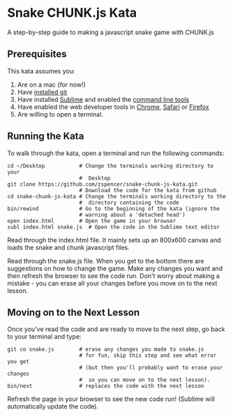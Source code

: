 # Snake CHUNK.js Kata
A step-by-step guide to making a javascript snake game with CHUNK.js

## Prerequisites

This kata assumes you:

1. Are on a mac (for now!)
1. Have [installed git](https://help.github.com/articles/set-up-git)
2. Have installed [Sublime](http://www.sublimetext.com/) and enabled the
   [command line tools](http://www.sublimetext.com/docs/2/osx_command_line.html)
3. Have enabled the web developer tools in
   [Chrome](https://developers.google.com/chrome-developer-tools/docs/console),
   [Safari](http://superuser.com/questions/302014/safari-web-developer-tools#302016)
   or [Firefox](https://developer.mozilla.org/en-US/docs/Tools/Web_Console)
4. Are willing to open a terminal.

## Running the Kata

To walk through the kata, open a terminal and run the following commands:

    cd ~/Desktop           # Change the terminals working directory to your
                           #  Desktop
    git clone https://github.com/zspencer/snake-chunk-js-kata.git
                           # Download the code for the kata from github
    cd snake-chunk-js-kata # Change the terminals working directory to the
                           #  directory containing the code
    bin/rewind             # Go to the beginning of the kata (ignore the
                           # warning about a 'detached head')
    open index.html        # Open the game in your browser
    subl index.html snake.js  # Open the code in the Sublime text editor

Read through the index.html file. It mainly sets up an 800x600 canvas and loads
the snake and chunk javascript files.

Read through the snake.js file. When you get to the bottom there are suggestions
on how to change the game. Make any changes you want and then refresh the browser
to see the code run. Don't worry about making a mistake - you can erase all your
changes before you move on to the next lesson.

## Moving on to the Next Lesson

Once you've read the code and are ready to move to the next step, go back to
your terminal and type:

    git co snake.js        # erase any changes you made to snake.js
                           # for fun, skip this step and see what error you get
                           # (but then you'll probably want to erase your changes
                           #  so you can move on to the next lesson).
    bin/next               # replaces the code with the next lesson

Refresh the page in your browser to see the new
code run! (Sublime will automatically update the code).
